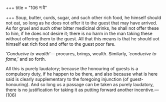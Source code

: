 +++
title = "106 न वै"

+++
Soup, butter, curds, sugar, and such other rich food, he himself should
not eat, so long as he does not offer it to the guest that may have
arrived. As for gruel and such other bitter medicinal drinks, he shall
not offer these to him, if he does not desire it; there is no harm in
the man taking these without offering them to the guest. All that this
means is that he should uot himself eat rich food and offer to the guest
poor fare.

‘*Conducive to wealth*’— procures, brings, wealth. Similarly,
‘*conducive to fame*,’ and so forth.

All this is purely laudatory; because the honouring of guests is a
compulsory duty, if he happen to be there, and also because what is here
said is clearly supplementary to the foregoing injunction (of
guest-honouring). And so long us a passage can be taken as purely
laudatory, there is no justification for taking it as putting forward
another incentive.—(106)


